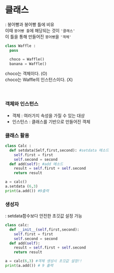 # 클래스  
: 붕어빵과 붕어빵 틀에 비유   
이때 `붕어빵 틀`에 해당되는 것이 `'클래스'`  
이 틀을 통해 만들어진 `붕어빵`을 `'객체'`
```python
class Waffle :
  pass

  choco = Waffle()
  banana = Waffle()
```
choco는 객체이다. (O)  
choco는 Waffle의 인스턴스이다. (X)  
<br> </br>

### 객체와 인스턴스
- 객체 : 여러가지 속성을 가질 수 있는 대상  
- 인스턴스 : 클래스를 기반으로 만들어진 객체

### 클래스 활용

```python 
class Calc :
  def setdata(Self,first,second): #setdata 메소드
    self.first = first
    self.second = second
  def add(self): #add 메소드
    result = self.first + self.second
    return result

a = calc()
a.setdata (6,3)
print(a.add()) #9출력
```

### 생성자
: setdata함수보다 안전한 초깃값 설정 가능

```python 
class calc:
  def __init__(self,first,second):
    self.first = first
    self.second = second
  def add(self):
    result = self.first + self.second
    return result

a = calc(6,3) #객체 생성시 초깃값 설정!!
print(a.add()) # 9 출력
```